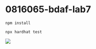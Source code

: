 # 0816065-bdaf-lab7

```
npm install
```


```
npx hardhat test
```


![](https://i.imgur.com/2lYXckJ.png)